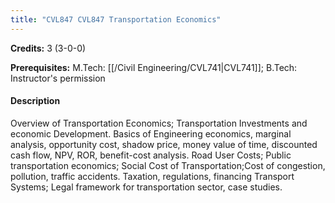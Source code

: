 ```yaml
---
title: "CVL847 CVL847 Transportation Economics"
---
```

**Credits:** 3 (3-0-0)

**Prerequisites:** M.Tech: [[/Civil Engineering/CVL741|CVL741]]; B.Tech: Instructor's permission

#### Description
Overview of Transportation Economics; Transportation Investments and economic Development. Basics of Engineering economics, marginal analysis, opportunity cost, shadow price, money value of time, discounted cash flow, NPV, ROR, benefit-cost analysis. Road User Costs; Public transportation economics; Social Cost of Transportation;Cost of congestion, pollution, traffic accidents. Taxation, regulations, financing Transport Systems; Legal framework for transportation sector, case studies.